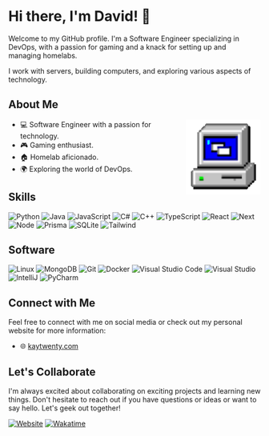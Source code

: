 # Hi there, I'm David! 👋

Welcome to my GitHub profile. I'm a Software Engineer specializing in DevOps, 
with a passion for gaming and a knack for setting up and managing homelabs. 

I work with servers, building computers, and exploring various aspects of technology.

## About Me

<img align="right" alt="Computer GIF" width="150" src="resources/computer.gif" />

- 💻 Software Engineer with a passion for technology.
- 🎮 Gaming enthusiast.
- 🏠 Homelab aficionado.
- 🌍 Exploring the world of DevOps.

## Skills

![Python](https://img.shields.io/badge/Python-3776AB?logo=python&logoColor=white&style=for-the-badge)
![Java](https://img.shields.io/badge/Java-F8981D?logo=java&logoColor=white&style=for-the-badge)
![JavaScript](https://img.shields.io/badge/JavaScript-F7DF1E?logo=javascript&logoColor=black&style=for-the-badge)
![C#](https://img.shields.io/badge/C%23-239120?logo=c-sharp&logoColor=white&style=for-the-badge)
![C++](https://img.shields.io/badge/C++-00599C?logo=cplusplus&logoColor=white&style=for-the-badge)
![TypeScript](https://img.shields.io/badge/TypeScript-3178C6?logo=typescript&logoColor=white&style=for-the-badge)
![React](https://img.shields.io/badge/React-61DAFB?logo=react&logoColor=black&style=for-the-badge)
![Next](https://img.shields.io/badge/Next%20JS-000000?logo=nextdotjs&logoColor=white&style=for-the-badge)
![Node](https://img.shields.io/badge/Node%20JS-339933?logo=nodedotjs&logoColor=white&style=for-the-badge)
![Prisma](https://img.shields.io/badge/Prisma-2D3748?logo=prisma&logoColor=white&style=for-the-badge)
![SQLite](https://img.shields.io/badge/SQLite-003B57?logo=sqlite&logoColor=white&style=for-the-badge)
![Tailwind](https://img.shields.io/badge/Tailwind-38B2AC?logo=tailwindcss&logoColor=white&style=for-the-badge)

## Software

![Linux](https://img.shields.io/badge/Linux-FCC624?logo=Linux&logoColor=black&style=for-the-badge)
![MongoDB](https://img.shields.io/badge/MongoDB-47A248?logo=mongodb&logoColor=white&style=for-the-badge)
![Git](https://img.shields.io/badge/Git-F05032?logo=git&logoColor=white&style=for-the-badge)
![Docker](https://img.shields.io/badge/Docker-2496ED?logo=docker&logoColor=white&style=for-the-badge)
![Visual Studio Code](https://img.shields.io/badge/VSCode-007ACC?logo=visualstudiocode&logoColor=white&style=for-the-badge)
![Visual Studio](https://img.shields.io/badge/Visual%20Studio-5C2D91?logo=visualstudio&logoColor=white&style=for-the-badge)
![IntelliJ](https://img.shields.io/badge/IntelliJ%20IDEA-000000?logo=intellij-idea&logoColor=white&style=for-the-badge)
![PyCharm](https://img.shields.io/badge/PyCharm-000000?logo=pycharm&logoColor=white&style=for-the-badge)

## Connect with Me

Feel free to connect with me on social media or check out my personal website for more information:

- 🌐 [kaytwenty.com](https://kaytwenty.com)

## Let's Collaborate

I'm always excited about collaborating on exciting projects and learning new things. Don't hesitate to reach out if you have questions or ideas or want to say hello. Let's geek out together!

[![Website](https://img.shields.io/badge/Website-kaytwenty.com-blue)](https://kaytwenty.com)
[![Wakatime](https://wakatime.com/badge/user/5aa0e2e8-bb0c-4e5f-bfa1-21a31a92c8e6.svg)](https://wakatime.com/@5aa0e2e8-bb0c-4e5f-bfa1-21a31a92c8e6)
